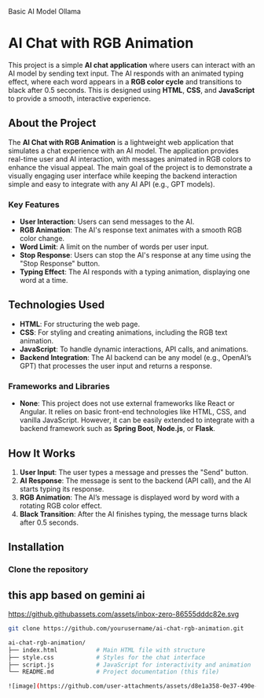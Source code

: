 Basic AI Model Ollama
# AI Chat with RGB Animation

This project is a simple **AI chat application** where users can interact with an AI model by sending text input. The AI responds with an animated typing effect, where each word appears in a **RGB color cycle** and transitions to black after 0.5 seconds. This is designed using **HTML**, **CSS**, and **JavaScript** to provide a smooth, interactive experience.

## About the Project

The **AI Chat with RGB Animation** is a lightweight web application that simulates a chat experience with an AI model. The application provides real-time user and AI interaction, with messages animated in RGB colors to enhance the visual appeal. The main goal of the project is to demonstrate a visually engaging user interface while keeping the backend interaction simple and easy to integrate with any AI API (e.g., GPT models).

### Key Features

- **User Interaction**: Users can send messages to the AI.
- **RGB Animation**: The AI's response text animates with a smooth RGB color change.
- **Word Limit**: A limit on the number of words per user input.
- **Stop Response**: Users can stop the AI's response at any time using the "Stop Response" button.
- **Typing Effect**: The AI responds with a typing animation, displaying one word at a time.

## Technologies Used

- **HTML**: For structuring the web page.
- **CSS**: For styling and creating animations, including the RGB text animation.
- **JavaScript**: To handle dynamic interactions, API calls, and animations.
- **Backend Integration**: The AI backend can be any model (e.g., OpenAI’s GPT) that processes the user input and returns a response.

### Frameworks and Libraries

- **None**: This project does not use external frameworks like React or Angular. It relies on basic front-end technologies like HTML, CSS, and vanilla JavaScript. However, it can be easily extended to integrate with a backend framework such as **Spring Boot**, **Node.js**, or **Flask**.

## How It Works

1. **User Input**: The user types a message and presses the "Send" button.
2. **AI Response**: The message is sent to the backend (API call), and the AI starts typing its response.
3. **RGB Animation**: The AI’s message is displayed word by word with a rotating RGB color effect.
4. **Black Transition**: After the AI finishes typing, the message turns black after 0.5 seconds.

## Installation

### Clone the repository 
## this app based on gemini ai


https://github.githubassets.com/assets/inbox-zero-86555dddc82e.svg

```bash
git clone https://github.com/yourusername/ai-chat-rgb-animation.git

ai-chat-rgb-animation/
├── index.html           # Main HTML file with structure
├── style.css            # Styles for the chat interface
├── script.js            # JavaScript for interactivity and animation
└── README.md            # Project documentation (this file)

![image](https://github.com/user-attachments/assets/d8e1a358-0e37-490e-8a73-28abc7994ba6)

